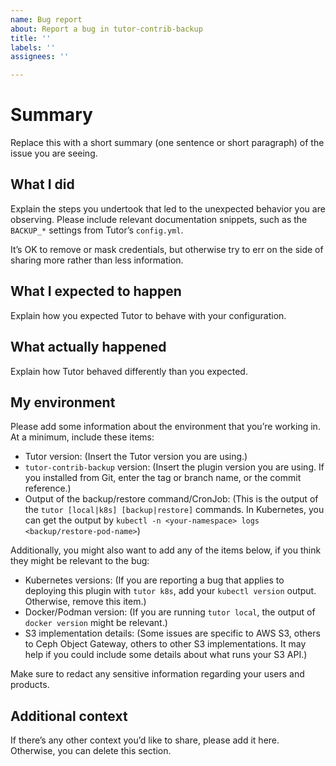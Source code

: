 ```yaml
---
name: Bug report
about: Report a bug in tutor-contrib-backup
title: ''
labels: ''
assignees: ''

---
```


# Summary

Replace this with a short summary (one sentence or short paragraph) of the issue you are seeing.

## What I did

Explain the steps you undertook that led to the unexpected behavior you are observing. Please include relevant documentation snippets, such as the `BACKUP_*` settings from Tutor’s `config.yml`.

It’s OK to remove or mask credentials, but otherwise try to err on the side of sharing more rather than less information.

## What I expected to happen

Explain how you expected Tutor to behave with your configuration.

## What actually happened

Explain how Tutor behaved differently than you expected.

## My environment

Please add some information about the environment that you’re working in. At a minimum, include these items:

* Tutor version: (Insert the Tutor version you are using.)
* `tutor-contrib-backup` version: (Insert the plugin version you are using. If you installed from Git, enter the tag or branch name, or the commit reference.)
* Output of the backup/restore command/CronJob: (This is the output of the `tutor [local|k8s] [backup|restore]` commands. In Kubernetes, you can get the output by `kubectl -n <your-namespace> logs <backup/restore-pod-name>`)

Additionally, you might also want to add any of the items below, if you think they might be relevant to the bug:

* Kubernetes versions: (If you are reporting a bug that applies to deploying this plugin with `tutor k8s`, add your `kubectl version` output. Otherwise, remove this item.)
* Docker/Podman version: (If you are running `tutor local`, the output of `docker version` might be relevant.)
* S3 implementation details: (Some issues are specific to AWS S3, others to Ceph Object Gateway, others to other S3 implementations. It may help if you could include some details about what runs your S3 API.)

Make sure to redact any sensitive information regarding your users and products.

## Additional context

If there’s any other context you’d like to share, please add it here. Otherwise, you can delete this section.

